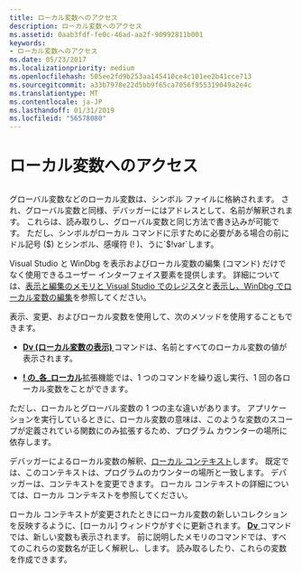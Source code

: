 ```yaml
---
title: ローカル変数へのアクセス
description: ローカル変数へのアクセス
ms.assetid: 0aab3fdf-fe0c-46ad-aa2f-90992811b001
keywords:
- ローカル変数へのアクセス
ms.date: 05/23/2017
ms.localizationpriority: medium
ms.openlocfilehash: 505ee2fd9b253aa145410ce4c101ee2b41cce713
ms.sourcegitcommit: a33b7978e22d5bb9f65ca7056f955319049a2e4c
ms.translationtype: MT
ms.contentlocale: ja-JP
ms.lasthandoff: 01/31/2019
ms.locfileid: "56578080"
---
```

# <a name="accessing-local-variables"></a>ローカル変数へのアクセス


## <span id="ddk_debugging_bios_code_dbg"></span><span id="DDK_DEBUGGING_BIOS_CODE_DBG"></span>


グローバル変数などのローカル変数は、シンボル ファイルに格納されます。 され、グローバル変数と同様、デバッガーにはアドレスとして、名前が解釈されます。 これらは、読み取りし、グローバル変数と同じ方法で書き込みが可能です。 ただし、シンボルがローカル コマンドに示すために必要がある場合の前にドル記号 ($) とシンボル、感嘆符 (! )、うに`$!var`します。

Visual Studio と WinDbg を表示およびローカル変数の編集 (コマンド) だけでなく使用できるユーザー インターフェイス要素を提供します。 詳細については、[表示と編集のメモリと Visual Studio でのレジスタ](viewing-memory--variables--and-registers-in-visual-studio.md)と[表示し、WinDbg でローカル変数の編集](locals-window.md)を参照してください。

表示、変更、およびローカル変数を使用して、次のメソッドを使用することもできます。

-   [ **Dv (ローカル変数の表示)** ](dv--display-local-variables-.md)コマンドは、名前とすべてのローカル変数の値が表示されます。

-   [ **! の\_各\_ローカル**](-for-each-local.md)拡張機能では、1 つのコマンドを繰り返し実行、1 回の各ローカル変数をことができます。

ただし、ローカルとグローバル変数の 1 つの主な違いがあります。 アプリケーションを実行しているときに、ローカル変数の意味は、このような変数のスコープが定義されている関数にのみ拡張するため、プログラム カウンターの場所に依存します。

デバッガーによるローカル変数の解釈、[ローカル コンテキスト](changing-contexts.md#local-context)します。 既定では、このコンテキストは、プログラムのカウンターの場所と一致します。 デバッガーは、コンテキストを変更できます。 ローカル コンテキストの詳細については、ローカル コンテキストを参照してください。

ローカル コンテキストが変更されたときにローカル変数の新しいコレクションを反映するように、[ローカル] ウィンドウがすぐに更新されます。 [ **Dv** ](dv--display-local-variables-.md)コマンドでは、新しい変数も表示されます。 前に説明したメモリのコマンドでは、すべてのこれらの変数名が正しく解釈し、します。 読み取るしたり、これらの変数を作成できます。

 

 





